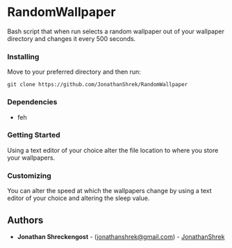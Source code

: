 # RandomWallpaper
Bash script that when run selects a random wallpaper out of your wallpaper directory and changes it every 500 seconds.

### Installing
Move to your preferred directory and then run:

	git clone https://github.com/JonathanShrek/RandomWallpaper

### Dependencies
* feh

### Getting Started
Using a text editor of your choice alter the file location to where you store your wallpapers.

### Customizing
You can alter the speed at which the wallpapers change by using a text editor of your choice and altering the sleep value.

## Authors
* **Jonathan Shreckengost** - (jonathanshrek@gmail.com) - [JonathanShrek](https://github.com/JonathanShrek)
